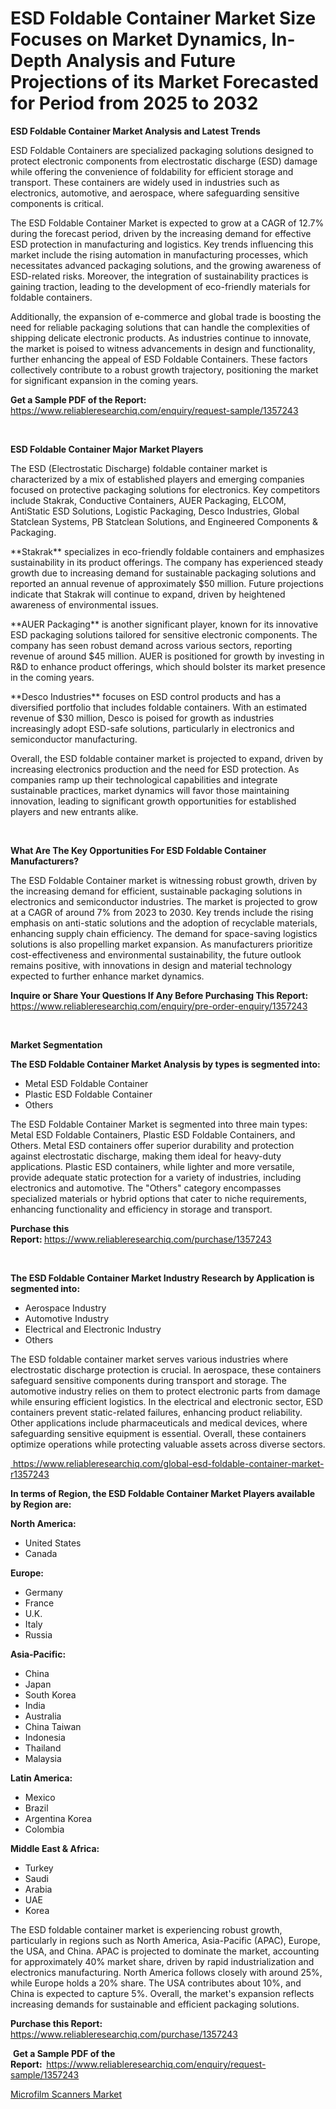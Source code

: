 <p><h1>ESD Foldable Container Market Size Focuses on Market Dynamics, In-Depth Analysis and Future Projections of its Market Forecasted for Period from 2025 to 2032</h1></p><p><strong>ESD Foldable Container Market Analysis and Latest Trends</strong></p>
<p><p>ESD Foldable Containers are specialized packaging solutions designed to protect electronic components from electrostatic discharge (ESD) damage while offering the convenience of foldability for efficient storage and transport. These containers are widely used in industries such as electronics, automotive, and aerospace, where safeguarding sensitive components is critical. </p><p>The ESD Foldable Container Market is expected to grow at a CAGR of 12.7% during the forecast period, driven by the increasing demand for effective ESD protection in manufacturing and logistics. Key trends influencing this market include the rising automation in manufacturing processes, which necessitates advanced packaging solutions, and the growing awareness of ESD-related risks. Moreover, the integration of sustainability practices is gaining traction, leading to the development of eco-friendly materials for foldable containers. </p><p>Additionally, the expansion of e-commerce and global trade is boosting the need for reliable packaging solutions that can handle the complexities of shipping delicate electronic products. As industries continue to innovate, the market is poised to witness advancements in design and functionality, further enhancing the appeal of ESD Foldable Containers. These factors collectively contribute to a robust growth trajectory, positioning the market for significant expansion in the coming years.</p></p>
<p><strong>Get a Sample PDF of the Report:&nbsp;</strong> <a href="https://www.reliableresearchiq.com/enquiry/request-sample/1357243?utm_campaign=2886&utm_medium=2&utm_source=Github&utm_content=ia&utm_term=11042025&utm_id=esd-foldable-container">https://www.reliableresearchiq.com/enquiry/request-sample/1357243</a></p>
<p>&nbsp;</p>
<p><strong>ESD Foldable Container Major Market Players</strong></p>
<p><p>The ESD (Electrostatic Discharge) foldable container market is characterized by a mix of established players and emerging companies focused on protective packaging solutions for electronics. Key competitors include Stakrak, Conductive Containers, AUER Packaging, ELCOM, AntiStatic ESD Solutions, Logistic Packaging, Desco Industries, Global Statclean Systems, PB Statclean Solutions, and Engineered Components & Packaging.</p><p>**Stakrak** specializes in eco-friendly foldable containers and emphasizes sustainability in its product offerings. The company has experienced steady growth due to increasing demand for sustainable packaging solutions and reported an annual revenue of approximately $50 million. Future projections indicate that Stakrak will continue to expand, driven by heightened awareness of environmental issues.</p><p>**AUER Packaging** is another significant player, known for its innovative ESD packaging solutions tailored for sensitive electronic components. The company has seen robust demand across various sectors, reporting revenue of around $45 million. AUER is positioned for growth by investing in R&D to enhance product offerings, which should bolster its market presence in the coming years.</p><p>**Desco Industries** focuses on ESD control products and has a diversified portfolio that includes foldable containers. With an estimated revenue of $30 million, Desco is poised for growth as industries increasingly adopt ESD-safe solutions, particularly in electronics and semiconductor manufacturing.</p><p>Overall, the ESD foldable container market is projected to expand, driven by increasing electronics production and the need for ESD protection. As companies ramp up their technological capabilities and integrate sustainable practices, market dynamics will favor those maintaining innovation, leading to significant growth opportunities for established players and new entrants alike.</p></p>
<p>&nbsp;</p>
<p><strong>What Are The Key Opportunities For ESD Foldable Container Manufacturers?</strong></p>
<p><p>The ESD Foldable Container market is witnessing robust growth, driven by the increasing demand for efficient, sustainable packaging solutions in electronics and semiconductor industries. The market is projected to grow at a CAGR of around 7% from 2023 to 2030. Key trends include the rising emphasis on anti-static solutions and the adoption of recyclable materials, enhancing supply chain efficiency. The demand for space-saving logistics solutions is also propelling market expansion. As manufacturers prioritize cost-effectiveness and environmental sustainability, the future outlook remains positive, with innovations in design and material technology expected to further enhance market dynamics.</p></p>
<p><strong>Inquire or Share Your Questions If Any Before Purchasing This Report:</strong> <a href="https://www.reliableresearchiq.com/enquiry/pre-order-enquiry/1357243?utm_campaign=2886&utm_medium=2&utm_source=Github&utm_content=ia&utm_term=11042025&utm_id=esd-foldable-container">https://www.reliableresearchiq.com/enquiry/pre-order-enquiry/1357243</a></p>
<p>&nbsp;</p>
<p><strong>Market Segmentation</strong></p>
<p><strong>The ESD Foldable Container Market Analysis by types is segmented into:</strong></p>
<p><ul><li>Metal ESD Foldable Container</li><li>Plastic ESD Foldable Container</li><li>Others</li></ul></p>
<p><p>The ESD Foldable Container Market is segmented into three main types: Metal ESD Foldable Containers, Plastic ESD Foldable Containers, and Others. Metal ESD containers offer superior durability and protection against electrostatic discharge, making them ideal for heavy-duty applications. Plastic ESD containers, while lighter and more versatile, provide adequate static protection for a variety of industries, including electronics and automotive. The "Others" category encompasses specialized materials or hybrid options that cater to niche requirements, enhancing functionality and efficiency in storage and transport.</p></p>
<p><strong>Purchase this Report:&nbsp;</strong><a href="https://www.reliableresearchiq.com/purchase/1357243?utm_campaign=2886&utm_medium=2&utm_source=Github&utm_content=ia&utm_term=11042025&utm_id=esd-foldable-container">https://www.reliableresearchiq.com/purchase/1357243</a></p>
<p>&nbsp;</p>
<p><strong>The ESD Foldable Container Market Industry Research by Application is segmented into:</strong></p>
<p><ul><li>Aerospace Industry</li><li>Automotive Industry</li><li>Electrical and Electronic Industry</li><li>Others</li></ul></p>
<p><p>The ESD foldable container market serves various industries where electrostatic discharge protection is crucial. In aerospace, these containers safeguard sensitive components during transport and storage. The automotive industry relies on them to protect electronic parts from damage while ensuring efficient logistics. In the electrical and electronic sector, ESD containers prevent static-related failures, enhancing product reliability. Other applications include pharmaceuticals and medical devices, where safeguarding sensitive equipment is essential. Overall, these containers optimize operations while protecting valuable assets across diverse sectors.</p></p>
<p><a href="https://www.reliableresearchiq.com/global-esd-foldable-container-market-r1357243?utm_campaign=2886&utm_medium=2&utm_source=Github&utm_content=ia&utm_term=11042025&utm_id=esd-foldable-container">&nbsp;https://www.reliableresearchiq.com/global-esd-foldable-container-market-r1357243</a></p>
<p><strong>In terms of Region, the ESD Foldable Container Market Players available by Region are:</strong></p>
<p>
    <p> <strong> North America: </strong>
        <ul>
            <li>United States</li>
            <li>Canada</li>
        </ul>
        </p> 
    <p> <strong> Europe: </strong>
        <ul>
            <li>Germany</li>
            <li>France</li>
            <li>U.K.</li>
            <li>Italy</li>
            <li>Russia</li>
        </ul>
        </p> 
    <p> <strong> Asia-Pacific: </strong>
        <ul>
            <li>China</li>
            <li>Japan</li>
            <li>South Korea</li>
            <li>India</li>
            <li>Australia</li>
            <li>China Taiwan</li>
            <li>Indonesia</li>
            <li>Thailand</li>
            <li>Malaysia</li>
        </ul>
        </p> 
    <p> <strong> Latin America: </strong>
        <ul>
            <li>Mexico</li>
            <li>Brazil</li>
            <li>Argentina Korea</li>
            <li>Colombia</li>
        </ul>
        </p> 
    <p> <strong> Middle East & Africa: </strong>
        <ul>
            <li>Turkey</li>
            <li>Saudi</li>
            <li>Arabia</li>
            <li>UAE</li>
            <li>Korea</li>
        </ul>
    </p>
    </p>
<p><p>The ESD foldable container market is experiencing robust growth, particularly in regions such as North America, Asia-Pacific (APAC), Europe, the USA, and China. APAC is projected to dominate the market, accounting for approximately 40% market share, driven by rapid industrialization and electronics manufacturing. North America follows closely with around 25%, while Europe holds a 20% share. The USA contributes about 10%, and China is expected to capture 5%. Overall, the market's expansion reflects increasing demands for sustainable and efficient packaging solutions.</p></p>
<p><strong>Purchase this Report: </strong><a href="https://www.reliableresearchiq.com/purchase/1357243?utm_campaign=2886&utm_medium=2&utm_source=Github&utm_content=ia&utm_term=11042025&utm_id=esd-foldable-container">https://www.reliableresearchiq.com/purchase/1357243</a></p>
<p>&nbsp;<strong>Get a Sample PDF of the Report:&nbsp;&nbsp;</strong><a href="https://www.reliableresearchiq.com/enquiry/request-sample/1357243?utm_campaign=2886&utm_medium=2&utm_source=Github&utm_content=ia&utm_term=11042025&utm_id=esd-foldable-container">https://www.reliableresearchiq.com/enquiry/request-sample/1357243</a></p>
<p><strong></strong></p>
<p><p><a href="https://github.com/gullattedenna/Market-Research-Report-List-1/blob/main/microfilm-scanners-market.md?utm_campaign=2886&utm_medium=2&utm_source=Github&utm_content=ia&utm_term=11042025&utm_id=esd-foldable-container">Microfilm Scanners Market</a></p></p>